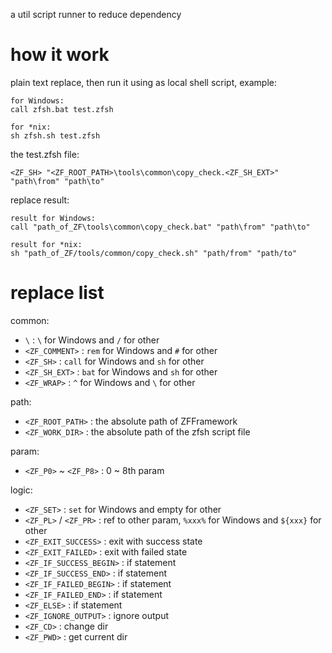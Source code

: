 a util script runner to reduce dependency

# how it work

plain text replace, then run it using as local shell script, example:

```
for Windows:
call zfsh.bat test.zfsh

for *nix:
sh zfsh.sh test.zfsh
```

the test.zfsh file:

```
<ZF_SH> "<ZF_ROOT_PATH>\tools\common\copy_check.<ZF_SH_EXT>" "path\from" "path\to"
```

replace result:

```
result for Windows:
call "path_of_ZF\tools\common\copy_check.bat" "path\from" "path\to"

result for *nix:
sh "path_of_ZF/tools/common/copy_check.sh" "path/from" "path/to"
```

# replace list

common:

* `\` : `\` for Windows and `/` for other
* `<ZF_COMMENT>` : `rem` for Windows and `#` for other
* `<ZF_SH>` : `call` for Windows and `sh` for other
* `<ZF_SH_EXT>` : `bat` for Windows and `sh` for other
* `<ZF_WRAP>` : `^` for Windows and `\` for other

path:

* `<ZF_ROOT_PATH>` : the absolute path of ZFFramework
* `<ZF_WORK_DIR>` : the absolute path of the zfsh script file

param:

* `<ZF_P0>` ~ `<ZF_P8>` : 0 ~ 8th param

logic:

* `<ZF_SET>` : `set` for Windows and empty for other
* `<ZF_PL>` / `<ZF_PR>` : ref to other param, `%xxx%` for Windows and `${xxx}` for other
* `<ZF_EXIT_SUCCESS>` : exit with success state
* `<ZF_EXIT_FAILED>` : exit with failed state
* `<ZF_IF_SUCCESS_BEGIN>` : if statement
* `<ZF_IF_SUCCESS_END>` : if statement
* `<ZF_IF_FAILED_BEGIN>` : if statement
* `<ZF_IF_FAILED_END>` : if statement
* `<ZF_ELSE>` : if statement
* `<ZF_IGNORE_OUTPUT>` : ignore output
* `<ZF_CD>` : change dir
* `<ZF_PWD>` : get current dir

